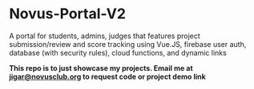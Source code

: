 # Novus-Portal-V2
A portal for students, admins, judges that features project submission/review and score tracking using Vue.JS, firebase user auth, database (with security rules), cloud functions, and dynamic links

**This repo is to just showcase my projects. Email me at jigar@novusclub.org to request code or project demo link**
